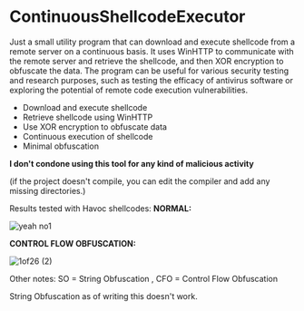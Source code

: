 # ContinuousShellcodeExecutor

Just a small utility program that can download and execute shellcode from a remote server on a continuous basis. It uses WinHTTP to communicate with the remote server and retrieve the shellcode, and then XOR encryption to obfuscate the data. The program can be useful for various security testing and research purposes, such as testing the efficacy of antivirus software or exploring the potential of remote code execution vulnerabilities.


 - Download and execute shellcode
 - Retrieve shellcode using WinHTTP
 - Use XOR encryption to obfuscate data
 - Continuous execution of shellcode
 - Minimal obfuscation

__I don't condone using this tool for any kind of malicious activity__

(if the project doesn't compile, you can edit the compiler and add any missing directories.)


Results tested with Havoc shellcodes:
__NORMAL:__

![yeah no1](https://user-images.githubusercontent.com/107830842/235260521-fd756a29-96e7-4434-8a56-5fe44a1311cc.JPG)




__CONTROL FLOW OBFUSCATION:__

![1of26 (2)](https://user-images.githubusercontent.com/107830842/235336808-274db6cb-24fa-400d-9da6-f7a153d9f5ef.JPG)




Other notes:
SO = String Obfuscation
, CFO = Control Flow Obfuscation

String Obfuscation as of writing this doesn't work.

